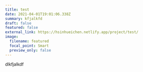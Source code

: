 ```yaml
---
title: test
date: 2021-04-01T19:01:06.338Z
summary: kfjalkfd
draft: false
featured: false
external_link: https://hsinhueichen.netlify.app/project/test/
image:
  filename: featured
  focal_point: Smart
  preview_only: false
---
```

dlkfjalkdf